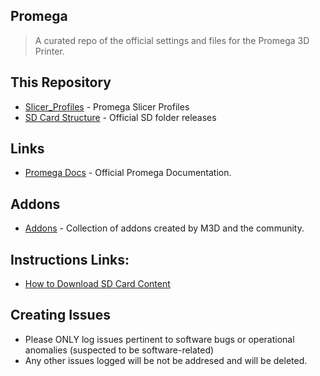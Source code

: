 
## Promega

> A curated repo of the official settings and files for the Promega 3D Printer.

## This Repository

* [Slicer_Profiles](https://github.com/PrintM3D/Promega/tree/devel/Slicer_Profiles) - Promega Slicer Profiles
* [SD Card Structure](https://github.com/PrintM3D/Promega/tree/devel/SD%20Card%20Structure) - Official SD folder releases

## Links
* [Promega Docs](http://promega.printm3d.com) - Official Promega Documentation. 

## Addons
* [Addons](https://github.com/PrintM3D/Promega/tree/devel/addons) - Collection of addons created by M3D and the community.

## Instructions Links:
* [How to Download SD Card Content](https://promega.printm3d.com/getting-started/updating-sd-card-structure)

## Creating Issues 
* Please ONLY log issues pertinent to software bugs or operational anomalies (suspected to be software-related)
* Any other issues logged will be not be addresed and will be deleted.
